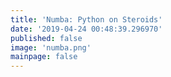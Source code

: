 ```yaml
---
title: 'Numba: Python on Steroids'
date: '2019-04-24 00:48:39.296970'
published: false
image: 'numba.png'
mainpage: false
---
```

